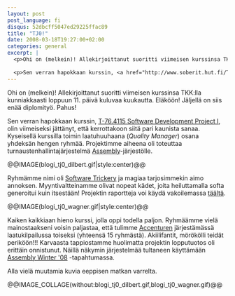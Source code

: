 ```yaml
---
layout: post
post_language: fi
disqus: 52dbcff5047ed29225ffac89
title: "TJ0!"
date: 2008-03-18T19:27:00+02:00
categories: general
excerpt: |
  <p>Ohi on (melkein)! Allekirjoittanut suoritti viimeisen kurssinsa TKK:lla kunniakkaasti loppuun 11. päivä kuluvaa kuukautta. Eläköön! Jäljellä on siis enää diplomityö. Pahus!</p>
  
  <p>Sen verran hapokkaan kurssin, <a href="http://www.soberit.hut.fi/T-76.4115/">T-76.4115 Software Development Project I</a>, olin viimeiseksi jättänyt, että kerrottakoon siitä pari kaunista sanaa. Kyseisellä kurssilla toimin laatuhuuhaana (<i>Quality Manager</i>) osana yhdeksän hengen ryhmää. Projektimme aiheena oli toteuttaa turnaustenhallintajärjestelmä <a href="http://www.assembly.org/">Assembly</a>-järjestölle.</p>
---
```

<p>Ohi on (melkein)! Allekirjoittanut suoritti viimeisen kurssinsa TKK:lla kunniakkaasti loppuun 11. päivä kuluvaa kuukautta. Eläköön! Jäljellä on siis enää diplomityö. Pahus!</p>

<p>Sen verran hapokkaan kurssin, <a href="http://www.soberit.hut.fi/T-76.4115/">T-76.4115 Software Development Project I</a>, olin viimeiseksi jättänyt, että kerrottakoon siitä pari kaunista sanaa. Kyseisellä kurssilla toimin laatuhuuhaana (<i>Quality Manager</i>) osana yhdeksän hengen ryhmää. Projektimme aiheena oli toteuttaa turnaustenhallintajärjestelmä <a href="http://www.assembly.org/">Assembly</a>-järjestölle.</p>

@@IMAGE(blogi_tj0_dilbert.gif|style:center)@@

<p>Ryhmämme nimi oli <a href="http://www.trickery.biz">Software Trickery</a> ja magiaa tarjosimmekin aimo annoksen. Myyntivaltteinamme olivat nopeat kädet, joita heiluttamalla softa generoitui kuin itsestään! Projektin raportteja voi käydä vakoilemassa <a href="http://www.soberit.hut.fi/T-76.4115/07-08/projects/deliveries/5/I2/www.trickery.biz/deliverables/i2/delivery.html">täältä</a>.</p>

@@IMAGE(blogi_tj0_wagner.gif|style:center)@@

<p>Kaiken kaikkiaan hieno kurssi, jolla oppi todella paljon. Ryhmäämme vielä mainostaakseni voisin paljastaa, että tulimme <a href="http://www.accenture.fi/">Accenturen</a> järjestämässä laatukilpailussa toiseksi (yhteensä 15 ryhmästä). Akiilifantit, mörökölli teidät periköön!!! Karvaasta tappiostamme huolimatta projektin lopputuotos oli erittäin onnistunut. Näillä näkymin järjestelmää tultaneen käyttämään <a href="http://www.assembly.org/winter08">Assembly Winter '08</a> -tapahtumassa.</p>

<p>Alla vielä muutamia kuvia eeppisen matkan varrelta.</p>

<!-- TODO: blogi_tj0_01.jpg,blogi_tj0_02.jpg,blogi_tj0_03.jpg,blogi_tj0_04.jpg,blogi_tj0_05.jpg -->
@@IMAGE_COLLAGE(without:blogi_tj0_dilbert.gif,blogi_tj0_wagner.gif)@@